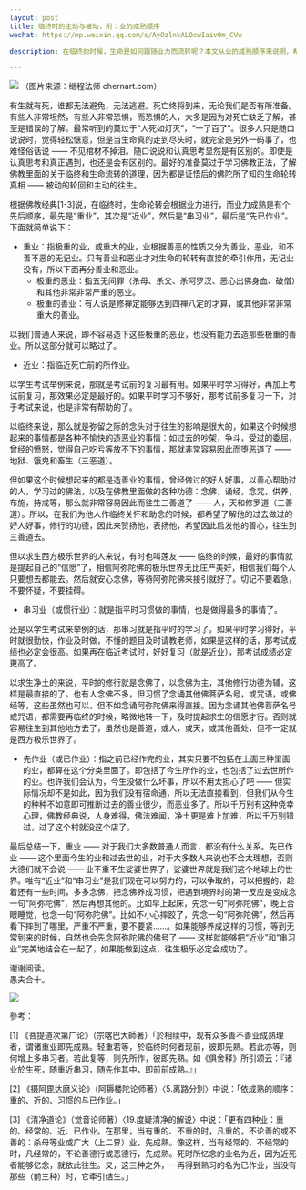 ```yaml
---
layout: post
title: 临终时的主动与被动，附：业的成熟顺序
wechat: https://mp.weixin.qq.com/s/AyOzlnkALOcwIaiv9m_CVw

description: 在临终的时候，生命是如何跟随业力而流转呢？本文从业的成熟顺序来说明，希望可以帮助我们更顺利地求生净土。

---
```


![](../images/2022-10-27-22-09-24.png)
（图片来源：继程法师 chernart.com）

有生就有死，谁都无法避免，无法逃避。死亡终将到来，无论我们是否有所准备。有些人非常坦然，有些人非常恐惧，而恐惧的人，大多是因为对死亡缺乏了解，甚至是错误的了解。最常听到的莫过于“人死如灯灭”，“一了百了”。很多人只是随口说说时，觉得轻松惬意，但是当生命真的走到尽头时，就完全是另外一码事了，也难怪俗话说 —— 不见棺材不掉泪。随口说说和认真思考显然是有区别的。即使是认真思考和真正遇到，也还是会有区别的。最好的准备莫过于学习佛教正法，了解佛教里面的关于临终和生命流转的道理，因为都是证悟后的佛陀所了知的生命轮转真相 —— 被动的轮回和主动的往生。

根据佛教经典[1-3]说，在临终时，生命轮转会根据业力进行，而业力成熟是有个先后顺序，最先是“重业”，其次是“近业”，然后是“串习业”，最后是“先已作业”。下面就简单说下：

* 重业：指极重的业，或重大的业，业根据善恶的性质又分为善业，恶业，和不善不恶的无记业。只有善业和恶业才对生命的轮转有直接的牵引作用，无记业没有，所以下面再分善业和恶业。
  * 极重的恶业：指五无间罪（杀母、杀父、杀阿罗汉、恶心出佛身血、破僧）和其他非常非常严重的恶业。
  * 极重的善业：有人说是修禅定能够达到四禅八定的才算，或其他非常非常重大的善业。

以我们普通人来说，即不容易造下这些极重的恶业，也没有能力去造那些极重的善业。所以这部分就可以略过了。

* 近业：指临近死亡前的所作业。

以学生考试举例来说，那就是考试前的复习最有用。如果平时学习得好，再加上考试前复习，那效果必定是最好的。如果平时学习不够好，那考试前多复习一下，对于考试来说，也是非常有帮助的了。

以临终来说，那么就是弥留之际的念头对于往生的影响是很大的，如果这个时候想起来的事情都是各种不愉快的造恶业的事情：如过去的吵架，争斗，受过的委屈，曾经的愤怒，觉得自己吃亏等放不下的事情，那就非常容易因此而堕恶道了 —— 地狱、饿鬼和畜生（三恶道）。

但如果这个时候想起来的都是造善业的事情，曾经做过的好人好事，以善心帮助过的人，学习过的佛法，以及在佛教里面做的各种功德：念佛，诵经，念咒，供养，布施，持戒等，那么就非常容易因此而往生三善道了 —— 人，天和修罗道（三善道）。所以，在我们为他人作临终关怀和助念的时候，都希望了解他的过去做过的好人好事，修行的功德，因此来赞扬他，表扬他，希望因此启发他的善心，往生到三善道去。

但以求生西方极乐世界的人来说，有时也叫莲友 —— 临终的时候，最好的事情就是提起自己的“信愿”了，相信阿弥陀佛的极乐世界无比庄严美好，相信我们每个人只要想去都能去。然后就安心念佛，等待阿弥陀佛来接引就好了。切记不要着急，不要怀疑，不要挂碍。

* 串习业（或惯行业）：就是指平时习惯做的事情，也是做得最多的事情了。

还是以学生考试来举例的话，那串习就是指平时的学习了。如果平时学习得好，平时就很勤快，作业及时做，不懂的题目及时请教老师，如果是这样的话，那考试成绩也必定会很高。如果再在临近考试时，好好复习（就是近业），那考试成绩必定更高了。

以求生净土的来说，平时的修行就是念佛了，以念佛为主，其他修行功德为辅，这样是最直接的了。也有人念佛不多，但习惯了念诵其他佛菩萨名号，或咒语，或佛经等，这些虽然也可以，但不如念诵阿弥陀佛来得直接。因为念诵其他佛菩萨名号或咒语，都需要再临终的时候，略微地转一下，及时提起求生的信愿才行。否则就容易往生到其他地方去了，虽然也是善道，或人，或天，或其他善处，但不一定就是西方极乐世界了。

* 先作业（或已作业）：指之前已经作完的业，其实只要不包括在上面三种里面的业，都算在这个分类里面了。即包括了今生所作的业，也包括了过去世所作的业。也许我们会认为，今生没做什么坏事，所以不用太担心了吧 —— 但实际情况却不是如此，因为我们没有宿命通，所以无法直接看到，但我们从今生的种种不如意即可推断过去的善业很少，而恶业多了。所以千万别有这种侥幸心理，佛教经典说，人身难得，佛法难闻，净土更是难上加难，所以千万别错过，过了这个村就没这个店了。

最后总结一下，重业 —— 对于我们大多数普通人而言，都没有什么关系。先已作业 —— 这个里面今生的业和过去世的业，对于大多数人来说也不会太理想，否则大德们就不会说 —— 业不重不生娑婆世界了，娑婆世界就是我们这个地球上的世界。唯有“近业”和“串习业”是我们现在可以努力的，可以争取的，可以把握的，趁着还有一些时间，多多念佛，把念佛养成习惯，把遇到境界时的第一反应是变成念一句“阿弥陀佛”，然后再想其他的。比如早上起床，先念一句“阿弥陀佛”，晚上合眼睡觉，也念一句“阿弥陀佛”。比如不小心摔跤了，先念一句“阿弥陀佛”，然后再看下摔到了哪里，严重不严重，要不要紧……。如果能够养成这样的习惯，等到无常到来的时候，自然也会先念阿弥陀佛的佛号了 —— 这样就能够把“近业”和“串习业”完美地结合在一起了，如果能做到这点，往生极乐必定会成功了。

谢谢阅读。<br>
愚夫合十。

![](../images/signature.png)

參考：

[1] 《菩提道次第广论》（宗喀巴大師著）「於相续中，现有众多善不善业成熟理者，谓诸重业即先成熟。轻重若等，於临终时何者现前，彼即先熟。若此亦等，则何增上多串习者。若此复等，则先所作，彼即先熟。如《俱舍释》所引颂云：『诸业於生死，随重近串习，随先作其中，即前前成熟。』」

[2] 《摄阿毘达磨义论》（阿耨楼陀论师著）〈5.离路分別〉中说：「依成熟的顺序：重的、近的、习惯的与已作业。」

[3] 《清净道论》（觉音论师著）〈19.度疑清净的解说〉中说：「更有四种业：重的、经常的、近、已作业。在那里，当有重的、不重的时，凡重的，不论善的或不善的：杀母等业或广大（上二界）业，先成熟。像这样，当有经常的、不经常的时，凡经常的，不论善德行或恶德行，先成熟。死时所忆念的业名为近，因为近死者能够忆念，就依此往生。又，这三种之外，一再得到熟习的名为已作业，当没有那些（前三种）时，它牵引结生。」
